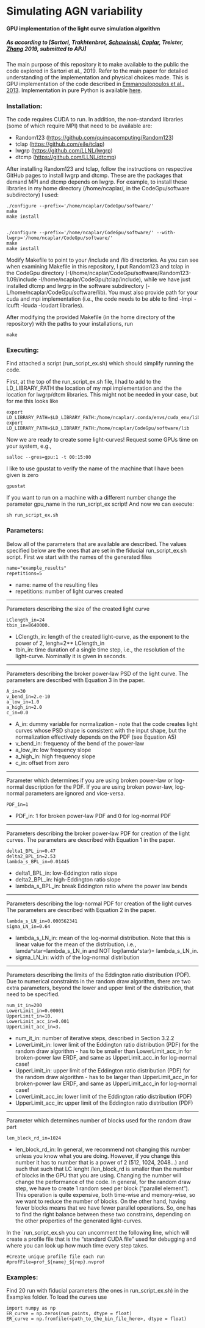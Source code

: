 # Simulating AGN variability

#### GPU implementation of the light curve simulation algorithm
##### As according to [Sartori, Trakhtenbrot, [Schawinski](https://github.com/kevinschawinski), [Caplar](https://github.com/nevencaplar), Treister, [Zhang](https://github.com/DS3Lab) 2019, submitted to APJ]

The main purpose of this repository it to make available to the public the code explored in Sartori et al., 2019. Refer to the main paper for detailed understanding of the implementation and physical choices made. This is GPU implementation of the code described in [Emmanoulopoulos et al., 2013](https://ui.adsabs.harvard.edu/abs/2013MNRAS.433..907E/abstract). Implementation in pure Python is available [here](https://github.com/samconnolly/DELightcurveSimulation).

### Installation:

The code requires CUDA to run. In addition, the non-standard libraries (some of which require MPI) that need to be available are: 
 - Random123 (https://github.com/quinoacomputing/Random123)
 - tclap (https://github.com/eile/tclap)
 - lwgrp (https://github.com/LLNL/lwgrp)
 - dtcmp (https://github.com/LLNL/dtcmp)


After installing Random123 and tclap, follow the instructions on respective GitHub pages to install lwgrp and dtcmp. These are the packages that demand MPI and dtcmp depends on lwgrp. For example, to install these libraries in my home directory (/home/ncaplar/, in the CodeGpu/software subdirectory) I used:

	./configure --prefix='/home/ncaplar/CodeGpu/software/'
	make 
	make install


	./configure --prefix='/home/ncaplar/CodeGpu/software/' --with-lwgrp='/home/ncaplar/CodeGpu/software/'
	make
	make install

Modify Makefile to point to your /include and /lib directories. As you can see when examining Makefile in this repository, I put Random123 and tclap in the CodeGpu directory (-I/home/ncaplar/CodeGpu/software/Random123-1.09/include -I/home/ncaplar/CodeGpu/tclap/include), while we have just installed dtcmp and lwgrp in the software subdirectory (-L/home/ncaplar/CodeGpu/software/lib). You must also provide path for your cuda and mpi implementation (i.e., the code needs to be able to find -lmpi -lcufft -lcuda -lcudart libraries). 

After modifying the provided Makefile (in the home directory of the repository) with the paths to your installations, run 

	make

### Executing:

Find attached a script (run_script_ex.sh) which should simplify running the code. 

First, at the top of the run_script_ex.sh file, I had to add to the LD_LIBRARY_PATH the location of my mpi implementation and the the location for lwgrp/dtcm libraries. This might not be needed in your case, but for me this looks like 

	export LD_LIBRARY_PATH=$LD_LIBRARY_PATH:/home/ncaplar/.conda/envs/cuda_env/lib
	export LD_LIBRARY_PATH=$LD_LIBRARY_PATH:/home/ncaplar/CodeGpu/software/lib

Now we are ready to create some light-curves! Request some GPUs time on your system, e.g.,

	salloc --gres=gpu:1 -t 00:15:00

I like to use gpustat to verify the name of the machine that I have been given is zero

	gpustat

If you want to run on a machine with a different number change the parameter gpu_name in the run_script_ex script! And now we can execute:

	sh run_script_ex.sh


### Parameters:

Below all of the parameters that are available are described. The values specified below are the ones that are set in the fiducial run_script_ex.sh script. First we start with the names of the generated files

	name="example_results"
	repetitions=5

- name: name of the resulting files
- repetitions: number of light curves created

---

Parameters describing the size of the created light curve

	LClength_in=24
	tbin_in=8640000.


- LClength_in: length of the created light-curve, as the exponent to the power of 2, lengh=2** LClength_in
- tbin_in: time duration of a single time step, i.e., the resolution of the light-curve. Nominally it is given in seconds. 

---
Parameters describing the broker power-law PSD of the light curve. The parameters are described with Equation 3 in the paper. 

	A_in=30
	v_bend_in=2.e-10
	a_low_in=1.0
	a_high_in=2.0
	c_in=0.0

- A_in: dummy variable for normalization - note that the code creates light curves whose PSD shape is consistent with the input shape, but the normalization effectively depends on the PDF (see Equation A5)
- v_bend_in: frequency of the bend of the power-law
- a_low_in: low frequency slope
- a_high_in: high frequency slope
- c_in: offset from zero

---

Parameter which determines if you are using broken power-law or log-normal description for the PDF. If you are using broken power-law, log-normal parameters are ignored and vice-versa.

	PDF_in=1

- PDF_in: 1 for broken power-law PDF and 0 for log-normal PDF

---

Parameters describing the broker power-law PDF for creation of the light curves. The parameters are described with Equation 1 in the paper. 

	delta1_BPL_in=0.47
	delta2_BPL_in=2.53
	lambda_s_BPL_in=0.01445

- delta1_BPL_in: low-Eddington ratio slope
- delta2_BPL_in: high-Eddington ratio slope
- lambda_s_BPL_in: break Eddington ratio where the power law bends

---

Parameters describing the log-normal PDF for creation of the light curves The parameters are described with Equation 2 in the paper. 

	lambda_s_LN_in=0.000562341
	sigma_LN_in=0.64

- lambda_s_LN_in: mean of the log-normal distribution. Note that this is linear value for the mean of the distribution, i.e., lamda^star=lambda_s_LN_in and NOT log(lamda^star)= lambda_s_LN_in.
- sigma_LN_in: width of the log-normal distribution

---

Parameters describing the limits of the Eddington ratio distribution (PDF). Due to numerical constraints in the random draw algorithm, there are two extra parameters, beyond the lower and upper limit of the distribution, that need to be specified.

	num_it_in=200
	LowerLimit_in=0.00001
	UpperLimit_in=10.
	LowerLimit_acc_in=0.001
	UpperLimit_acc_in=3.

- num_it_in: number of iterative steps, described in Section 3.2.2
- LowerLimit_in: lower limit of the Eddington ratio distribution (PDF) for the random draw algorithm - has to be smaller than LowerLimit_acc_in for broken-power law ERDF, and same as UpperLimit_acc_in for log-normal case!
- UpperLimit_in: upper limit of the Eddington ratio distribution (PDF) for the random draw algorithm - has to be larger than UpperLimit_acc_in for broken-power law ERDF, and same as UpperLimit_acc_in for log-normal case!
- LowerLimit_acc_in: lower limit of the Eddington ratio distribution (PDF)
- UpperLimit_acc_in: upper limit of the Eddington ratio distribution (PDF)

---

Parameter which determines number of blocks used for the random draw part

	len_block_rd_in=1024

- len_block_rd_in: In general, we recommend not changing this number unless you know what you are doing. However, if you change this number it has to number that is a power of 2 (512, 1024, 2048...) and such that such that LC lenght /len_block_rd is smaller than the number of blocks in the GPU that you are using. Changing the number will change the performance of the code. In general, for the random draw step, we have to create 1 random seed per block (“parallel element”). This operation is quite expensive, both time-wise and memory-wise, so we want to reduce the number of blocks. On the other hand, having fewer blocks means that we have fewer parallel operations.
So, one has to find the right balance between these two constrains, depending on the other properties of the generated light-curves. 

In the `run_script_ex.sh you can uncomment the following line, which will create a profile file that is the “standard CUDA file” used for debugging and where you can look up how much time every step takes.

	#Create unique profile file each run
	#profFile=prof_${name}_${rep}.nvprof


### Examples:

Find 20 run with fiducial parameters (the ones in run_script_ex.sh) in the Examples folder. 
To load the curves use

	import numpy as np
	ER_curve = np.zeros(num_points, dtype = float)
	ER_curve = np.fromfile(<path_to_the_bin_file_here>, dtype = float)


